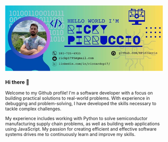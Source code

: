 ![Header](./Ricky_Pirruccio_960x400.jpg)

<!-- <img src="./Ricky Pirruccio (960 × 400 px).jpg" alt="Header" width="1280" height="400"> -->

### Hi there 👋

Welcome to my Github profile! I'm a software developer with a focus on building practical solutions to real-world problems. With experience in debugging and problem-solving, I have developed the skills necessary to tackle complex challenges.

My experience includes working with Python to solve semiconductor manufacturing supply chain problems, as well as building web applications using JavaScript. My passion for creating efficient and effective software systems drives me to continuously learn and improve my skills.
